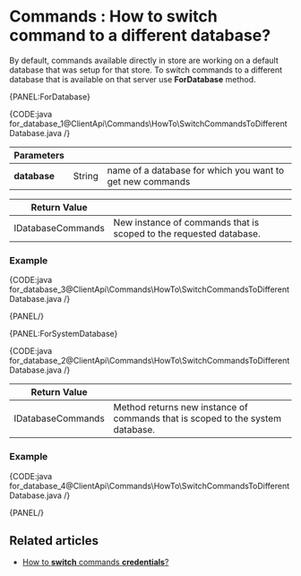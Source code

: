 # Commands : How to switch command to a different database?

By default, commands available directly in store are working on a default database that was setup for that store. To switch commands to a different database that is available on that server use **ForDatabase** method.

{PANEL:ForDatabase}

{CODE:java for_database_1@ClientApi\Commands\HowTo\SwitchCommandsToDifferentDatabase.java /}

| Parameters | | |
| ------------- | ------------- | ----- |
| **database** | String | name of a database for which you want to get new commands |

| Return Value | |
| ------------- | ----- |
| IDatabaseCommands | New instance of commands that is scoped to the requested database. |

### Example

{CODE:java for_database_3@ClientApi\Commands\HowTo\SwitchCommandsToDifferentDatabase.java /}

{PANEL/}

{PANEL:ForSystemDatabase}

{CODE:java for_database_2@ClientApi\Commands\HowTo\SwitchCommandsToDifferentDatabase.java /}

| Return Value | |
| ------------- | ----- |
| IDatabaseCommands | Method returns new instance of commands that is scoped to the system database. |

### Example

{CODE:java for_database_4@ClientApi\Commands\HowTo\SwitchCommandsToDifferentDatabase.java /}

{PANEL/}

## Related articles

- [How to **switch** commands **credentials**?](../../../client-api/commands/how-to/switch-commands-credentials)   
